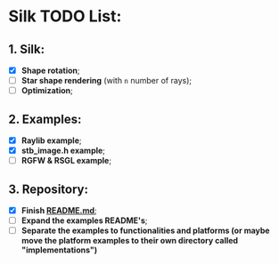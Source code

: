 # Silk TODO List:
## 1. Silk:
- [X] **Shape rotation**;
- [ ] **Star shape rendering** (with `n` number of rays);
- [ ] **Optimization**;

## 2. Examples:
- [X] **Raylib example**;
- [X] **stb_image.h example**;
- [ ] **RGFW & RSGL example**;

## 3. Repository:
- [X] **Finish [README.md](./README.md)**;
- [ ] **Expand the examples README's**;
- [ ] **Separate the examples to functionalities and platforms (or maybe move the platform examples to their own directory called "implementations")**
